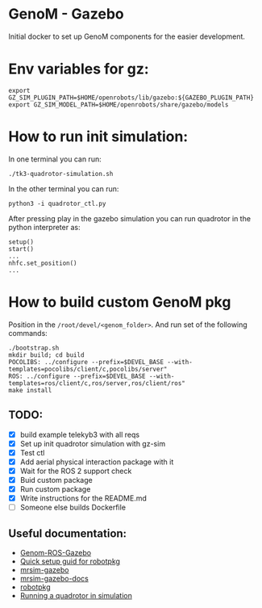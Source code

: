 # GenoM - Gazebo 

Initial docker to set up GenoM components for the easier development. 

# Env variables for gz: 
```
export GZ_SIM_PLUGIN_PATH=$HOME/openrobots/lib/gazebo:${GAZEBO_PLUGIN_PATH}
export GZ_SIM_MODEL_PATH=$HOME/openrobots/share/gazebo/models
```

# How to run init simulation: 

In one terminal you can run: 
```
./tk3-quadrotor-simulation.sh 
```

In the other terminal you can run: 
```
python3 -i quadrotor_ctl.py
```

After pressing play in the gazebo simulation you can run 
quadrotor in the python interpreter as: 
```
setup()
start()
... 
nhfc.set_position()
...
```

# How to build custom GenoM pkg

Position in the `/root/devel/<genom_folder>`. And run set of the following commands: 
```
./bootstrap.sh
mkdir build; cd build
POCOLIBS: ../configure --prefix=$DEVEL_BASE --with-templates=pocolibs/client/c,pocolibs/server"
ROS: ../configure --prefix=$DEVEL_BASE --with-templates=ros/client/c,ros/server,ros/client/ros"
make install
```

## TODO: 
- [x] build example telekyb3 with all reqs
- [x] Set up init quadrotor simulation with gz-sim 
- [x] Test ctl 
- [x] Add aerial physical interaction package with it 
- [x] Wait for the ROS 2 support check
- [x] Buid custom package 
- [x] Run custom package
- [x] Write instructions for the README.md
- [ ] Someone else builds Dockerfile 

## Useful documentation: 
- [Genom-ROS-Gazebo](https://homepages.laas.fr/felix/files/tp.pdf)
- [Quick setup guid for robotpkg](http://robotpkg.openrobots.org/install.html) 
- [mrsim-gazebo](https://git.openrobots.org/projects/mrsim-gazebo) 
- [mrsim-gazebo-docs](https://git.openrobots.org/projects/mrsim-gazebo/pages/README)
- [robotpkg](https://git.openrobots.org/projects/telekyb3/pages/software/install/robotpkg)
- [Running a quadrotor in simulation](https://git.openrobots.org/projects/telekyb3/pages/software/run/quadrotor-simulation)
